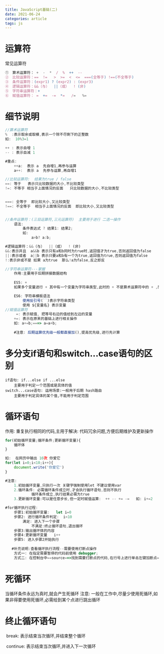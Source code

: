 ```yaml
---
title: JavaScript基础(二)
date: 2021-06-24
categories: article
tags: js
---
```

# 运算符

常见运算符

```javascript
①　算术运算符： +  -  *  /  %  ++  -- 
②　比较运算符：==  !=   >  >=  <  <=  ===(全等于) !==(不全等于)
③　条件运算符：(expr1) ? (expr2) : (expr3)
④　逻辑运算符：&&（与）  ||（或）  ! (非)
⑤　字符串运算符：+
⑥　赋值运算符： =  +=  -=  *=   /=   %=
```
# 细节说明

```javascript
//算术运算符
%  :表示取余或取模,表示一个除不尽剩下的正整数 
如:  10%3=1

++ : 表示自增 1
-- : 表示自减 1

#重点:
	++a:  表示 a  先自增1,再参与运算
	a++:  表示 a  先参与运算,再自增1

//比较运算符:  结果为true / false
==: 等于   表示只比较数据的大小,不比较类型
!=: 不等于 相当于上面情况的反面   只比较数据的大小,不比较类型

        
===: 全等于  即比较大小,又比较类型 
!==: 不全等于  相当于上面情况的反面  即比较大小,又比较类型


//条件运算符：(三目运算符,三元运算符)  主要用于进行 二选一操作
	语法:
		条件表达式 ? 结果1: 结果2;
		如: 
			a>b? a:b;

#逻辑运算符：&&（与）  ||（或）  ! (非)  
&&:表示并且  a&&b 表示只有a和b同时为true时,返回值才为true,否则返回值为false
||:表示或者  a||b 表示只要a和b有一个为true,返回值为true,否则返回值为false
!:表示非或不是 如果 a为true  那么!a为false,反之即反

//字符串运算符---掌握
	作用:主要用于后期拼接数据结构
    
	ES5: +
    如果多个变量进行 + 其中有一个变量为字符串类型,此时的 + 不是算术运算符中的 + ,而是字符串拼接符,主要是把两侧的变量连接起来

	ES6: 字符串模板语法
    	使用反引号(``)表示字符串类型 
        使用 ${变量名} 表示变量
//赋值运算符
     =: 表示赋值, 把等号右边的值给到左边的变量
	+=: 表示在原来的基础上进行相关操作
    如: a+=b;===> a=a+b;
    
    #注意: 后期运算优先级一般都直接加(),提高优先级,进行先计算
```

# 多分支if语句和switch...case语句的区别
	if语句: if...else if ...else
    	主要用于判定一个范围或是具体的值
    switch...case语句: 运用场景:一般用于后期 hash路由
        主要用于判定具体的某个值,不能用于判定范围

# 循环语句
作用: 重复执行相同的代码,主用于解决: 代码冗余问题,方便后期维护及更新操作
```javascript
for(初始循环变量;循环条件;更新循环变量){
    循环体
}

如:  在网页中输出 10次 你爱它
for(let i=0;i<10;i++){
    document.write('你爱它')
}

#注意:
	1.初始循环变量,只执行一次 关键字强制使用let 不建议使用var 
    2.循环条件: 必需循环条件成立时,才会执行循环语句,否则不执行
			循环条件成立,执行结果必需为true
	3.更新循环变量:可以是任意步长,但一定时赋值运算:  ++ -- += -=   如: i+=2

#for循环执行过程:
	步骤1:初始循环变量:   let i=0
    步骤2: 进行循环条件判定:  i<10
		满足: 进入下一个步骤
			不满足:终止循环语句,退出循环
	步骤3:输出循环体的内容
    步骤4:更新循环变量   i++
	步骤5: 进入步骤2开始执行
	
   #补充说明:查看循环执行流程--需要使用打断点操作
   	方式一: 在指定需要暂停的代码前使用 debugger;
	方式二: 在控制台中==source==>找到需要打断点的代码,在行号上进行单击左键加断点==>刷新
```
# 死循环
当循环条件永远为真时,就会产生死循环
注意: 一般在工作中,尽量少使用死循环,如果非得要使用死循环,必需给到某个点进行跳出循环

# 终止循环语句

​	break: 表示结束当次循环,并结束整个循环

​	continue: 表示结束当次循环,并进入下一次循环
